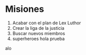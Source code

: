 # Misiones

1. Acabar con el plan de Lex Luthor
2. Crear la liga de la justicia
3. Buscar nuevos miembros
4. superheroes
hola prueba

alo